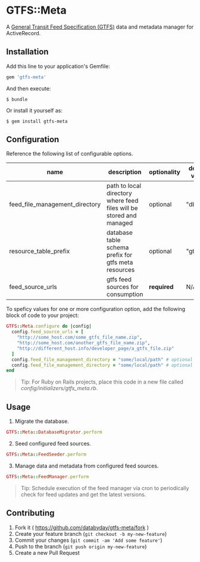 # GTFS::Meta

A [General Transit Feed Specification (GTFS)](https://developers.google.com/transit/gtfs/) data and metadata manager for ActiveRecord. 

## Installation

Add this line to your application's Gemfile:

```ruby
gem 'gtfs-meta'
```

And then execute:

    $ bundle

Or install it yourself as:

    $ gem install gtfs-meta

## Configuration

Reference the following list of configurable options.

name | description | optionality | default value
--- | --- | --- | ---
feed_file_management_directory | path to local directory where feed files will be stored and managed | optional | "db/gtfs"
resource_table_prefix | database table schema prefix for gtfs meta resources | optional | "gtfs_"
feed_source_urls | gtfs feed sources for consumption  | **required** | N/A

To speficy values for one or more configuration option, add the following block of code to your project:

```` rb
GTFS::Meta.configure do |config|
  config.feed_source_urls = [
    "http://some_host.com/some_gtfs_file_name.zip",
    "http://some_host.com/another_gtfs_file_name.zip",
    "http://different_host.info/developer_page/a_gtfs_file.zip"
  ]
  config.feed_file_management_directory = "some/local/path" # optional
  config.feed_file_management_directory = "some/local/path" # optional
end
````

> Tip: For Ruby on Rails projects, place this code in a new file called *config/initializers/gtfs_meta.rb*.

## Usage

1. Migrate the database.
```` rb
GTFS::Meta::DatabaseMigrator.perform
````

2. Seed configured feed sources.
```` rb
GTFS::Meta::FeedSeeder.perform
````

3. Manage data and metadata from configured feed sources.
```` rb
GTFS::Meta::FeedManager.perform
````

> Tip: Schedule execution of the feed manager via cron to periodically check for feed updates and get the latest versions.

## Contributing

1. Fork it ( https://github.com/databyday/gtfs-meta/fork )
2. Create your feature branch (`git checkout -b my-new-feature`)
3. Commit your changes (`git commit -am 'Add some feature'`)
4. Push to the branch (`git push origin my-new-feature`)
5. Create a new Pull Request
